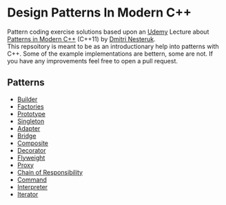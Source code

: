 # Design Patterns In Modern C++
Pattern coding exercise solutions based upon an [Udemy](https://www.udemy.com) Lecture about [Patterns in Modern C++](https://www.udemy.com/patterns-cplusplus/) (C++11) by [Dmitri Nesteruk](https://www.udemy.com/user/dmitrinesteruk/).\
This repsoitory is meant to be as an introductionary help into patterns with C++. Some of the example implementations are bettern, some are not. If you have any improvements feel free to open a pull request.

## Patterns
- [Builder](https://github.com/Ben1980/DesignPatternsInModernCPP/blob/master/builder.h)
- [Factories](https://github.com/Ben1980/DesignPatternsInModernCPP/blob/master/factory.h)
- [Prototype](https://github.com/Ben1980/DesignPatternsInModernCPP/blob/master/prototype.h)
- [Singleton](https://github.com/Ben1980/DesignPatternsInModernCPP/blob/master/singleton.h)
- [Adapter](https://github.com/Ben1980/DesignPatternsInModernCPP/blob/master/adapter.h)
- [Bridge](https://github.com/Ben1980/DesignPatternsInModernCPP/blob/master/bridge.h)
- [Composite](https://github.com/Ben1980/DesignPatternsInModernCPP/blob/master/composition.h)
- [Decorator](https://github.com/Ben1980/DesignPatternsInModernCPP/blob/master/decorator.h)
- [Flyweight](https://github.com/Ben1980/DesignPatternsInModernCPP/blob/master/flyweight.h)
- [Proxy](https://github.com/Ben1980/DesignPatternsInModernCPP/blob/master/proxy.h)
- [Chain of Responsibility](https://github.com/Ben1980/DesignPatternsInModernCPP/blob/master/chainOfResponsibility.h)
- [Command](https://github.com/Ben1980/DesignPatternsInModernCPP/blob/master/command.h)
- [Interpreter](https://github.com/Ben1980/DesignPatternsInModernCPP/blob/master/expressionProcessor.h)
- [Iterator](https://github.com/Ben1980/DesignPatternsInModernCPP/blob/master/iterator.h)
